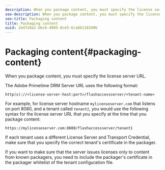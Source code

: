 ```yaml
---
description: When you package content, you must specify the license server URL.
seo-description: When you package content, you must specify the license server URL.
seo-title: Packaging content
title: Packaging content
uuid: 2e47a9a2-bbc6-4995-8ce5-6ca6b116349b
---
```


# Packaging content{#packaging-content}

When you package content, you must specify the license server URL.

The Adobe Primetime DRM Server URL uses the following format:

```
http(s)://<license-server-host:port>/flashaccessserver/<tenant-name>
```

For example, for license server hostname `mylicenseserver.com` that listens on port 8080, and a tenant called *`tenant1`*, you would use the following syntax for the license server URL that you specify at the time that you package content:

```
https://mylicenseserver.com:8080/flashaccessserver/tenant1
```

If each tenant uses a different License Server and Transport Credential, make sure that you specify the correct tenant's certificate in the packager.

If you want to make sure that the server issues licenses only to content from known packagers, you need to include the packager's certificate in the packager whitelist of the tenant configuration file. 
